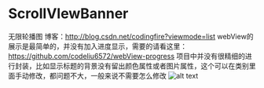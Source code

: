 # ScrollVIewBanner
无限轮播图
博客：http://blog.csdn.net/codingfire?viewmode=list
webView的展示是最简单的，并没有加入进度显示，需要的请看这里：https://github.com/codeliu6572/webView-progress
项目中并没有很精细的进行封装，比如显示标题的背景没有留出颜色属性或者图片属性，这个可以在类别里面手动修改，都问题不大，一般来说不需要怎么修改
<img src="ScrollVIewBanner/无限轮播/1.gif" alt="alt text" title="Title" />

